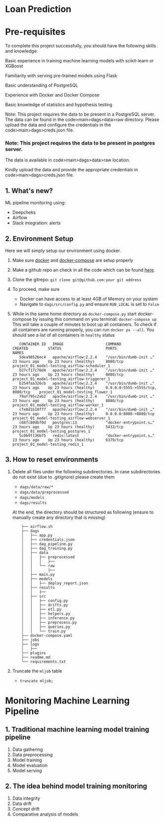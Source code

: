 # Loan Prediction

# Pre-requisites
To complete this project successfully, you should have the following skills and knowledge:

Basic experience in training machine learning models with scikit-learn or XGBoost

Familiarity with serving pre-trained models using Flask

Basic understanding of PostgreSQL

Experience with Docker and Docker Compose

Basic knowledge of statistics and hypothesis testing

Note: This project requires the data to be present in a PostgreSQL server. The data can be found in the code>main>dags>data>raw directory. Please upload the data and configure the credentials in the code>main>dags>creds.json file.

### Note: This project requires the data to be present in postgres server.

The data is available in code>main>dags>data>raw location.

Kindly upload the data and provide the appropriate credentials in code>main>dags>creds.json file.

## 1. What's new?

ML pipeline monitoring using:

- Deepcheks
- Airflow
- Slack integration: alerts

## 2. Environment Setup

Here we will simply setup our environment using docker.

1. Make sure [docker](https://docs.docker.com/get-started/) and [docker-compose](https://docs.docker.com/get-started/08_using_compose/) are setup properly
2. Make a github repo an check in all the code which can be found [here](https://s3.amazonaws.com/projex.dezyre.com/ml-model-monitoring-using-apache-airflow-and-docker/materials/code.zip).
3. Clone the gitrepo: `git clone git@github.com:your git address`
4. To proceed, make sure

   - Docker can have access to at least 4GB of Memory on your system
   - Navigate to `dags/src/config.py` and ensure `RUN_LOCAL` is set to `False`
5. While in the same home directory as `docker-compose.py` start docker-compose by issuing this command on you terminal: `docker-compose up`
   This will take a couple of minutes to boot up all containers. To check if all containers are running properly, you can run `docker ps --all`. You should see a list of all containers in `healthy` status

   ```
      CONTAINER ID   IMAGE                   COMMAND                  CREATED         STATUS                    PORTS                               NAMES
      5dea90526ec4   apache/airflow:2.2.4    "/usr/bin/dumb-init …"   23 hours ago    Up 23 hours (healthy)     8080/tcp                            project_01_model-testing_airflow-scheduler_1
      b27cf17c76d4   apache/airflow:2.2.4    "/usr/bin/dumb-init …"   23 hours ago    Up 23 hours (healthy)     8080/tcp                            project_01_model-testing_airflow-triggerer_1
      b254faa326cb   apache/airflow:2.2.4    "/usr/bin/dumb-init …"   23 hours ago    Up 23 hours (healthy)     0.0.0.0:5555->5555/tcp, 8080/tcp    project_01_model-testing_flower_1
      79af795c2ab2   apache/airflow:2.2.4    "/usr/bin/dumb-init …"   23 hours ago    Up 23 hours (healthy)     8080/tcp                            project_01_model-testing_airflow-worker_1
      cfe8d1b18f77   apache/airflow:2.2.4    "/usr/bin/dumb-init …"   23 hours ago    Up 23 hours (healthy)     0.0.0.0:8080->8080/tcp              project_01_model-testing_airflow-webserver_1
      c68fc80dbf0d   postgres:13             "docker-entrypoint.s…"   23 hours ago    Up 23 hours (healthy)     5432/tcp                            project_01_model-testing_postgres_1
      5c0b9f136b75   redis:latest            "docker-entrypoint.s…"   23 hours ago    Up 23 hours (healthy)     6379/tcp                            project_01_model-testing_redis_1
   ```

## 3. How to reset environments

1. Delete all files under the following subdirectories. In case subdirectories do not exist (due to .gitignore) please create them

   - `dags/data/raw/*`
   - `dags/data/preprocessed`
   - `dags/models`
   - `dags/results`

   At the end, the directory should be structured as following (ensure to manually create any directory that is missing)

   ```
       ├── airflow.sh
       ├── dags
       │   ├── app.py
       │   ├── credentials.json
       │   ├── dag_pipeline.py
       │   ├── dag_training.py
       │   ├── data
       │   │   ├── preprocessed
       │   │   │   ├── 
       │   │   └── raw
       │   │       ├── 
       │   ├── main.py
       │   ├── models
       │   │   ├── deploy_report.json
       │   ├── results
       │   │   ├── 
       │   ├── src
       │   │   ├── config.py
       │   │   ├── drifts.py
       │   │   ├── etl.py
       │   │   ├── helpers.py
       │   │   ├── inference.py
       │   │   ├── preprocess.py
       │   │   ├── queries.py
       │   │   └── train.py
       ├── docker-compose.yaml
       ├── jobs
       ├── logs
       │   ├── 
       ├── plugins
       ├── readme.md
       └── requirements.txt
   ```
2. Truncate the `mljob` table

   - `truncate mljob;`

# Monitoring Machine Learning Pipeline

## 1. Traditional machine learning model training pipeline

1. Data gathering
2. Data preprocessing
3. Model training
4. Model evaluation
5. Model serving

## 2. The idea behind model training monitoring

1. Data integrity
2. Data drift
3. Concept drift
4. Comparative analysis of models
